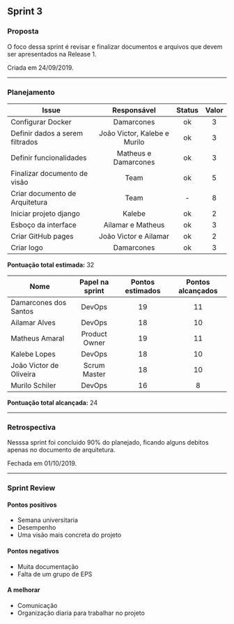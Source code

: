 ## Sprint 3


### Proposta

O foco dessa sprint é revisar e finalizar documentos e arquivos que devem ser apresentados na Release 1.

Criada em 24/09/2019. 

-----

### Planejamento

**Issue** |**Responsável**| **Status** | **Valor** 
---------|:--------:|:-----------:|:---------:
Configurar Docker | Damarcones | ok | 3
Definir dados a serem filtrados | João Victor, Kalebe e Murilo | ok | 3
Definir funcionalidades | Matheus e Damarcones | ok | 3
Finalizar documento de visão | Team | ok | 5
Criar documento de Arquitetura | Team | - | 8
Iniciar projeto django | Kalebe | ok | 2
Esboço da interface| Ailamar e Matheus | ok | 3
Criar GitHub pages | João Victor e Ailamar | ok | 2 
Criar logo | Damarcones | ok | 3

**Pontuação total estimada:** 32

**Nome** | **Papel na sprint** | **Pontos estimados** | **Pontos alcançados**
---------|:-------------------:| :------------------: | :-------------------: 
Damarcones dos Santos | DevOps | 19 | 11
Ailamar Alves  | DevOps | 18 | 10
Matheus Amaral | Product Owner | 19 | 11
Kalebe Lopes  | DevOps | 18 | 10
João Victor de Oliveira | Scrum Master | 18 | 10
Murilo Schiler  | DevOps | 16 | 8

**Pontuação total alcançada:** 24

-----

### Retrospectiva

Nesssa sprint foi concluido 90% do planejado, ficando alguns debitos apenas no documento de arquitetura.   

Fechada em 01/10/2019.

----

### Sprint Review

#### Pontos positivos
* Semana universitaria
* Desempenho
* Uma visão mais concreta do projeto 

#### Pontos negativos
* Muita documentação
* Falta de um grupo de EPS

#### A melhorar
* Comunicação
* Organização diaria para trabalhar no projeto
